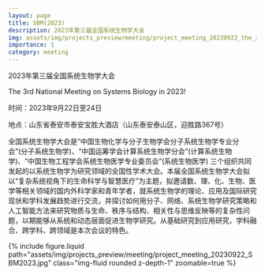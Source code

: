 ```yaml
---
layout: page
title: SBM(2023)
description: 2023年第三届全国系统生物学大会
img: assets/img/projects_preview/meeting/project_meeting_20230922_the_3rd_SBM.jpg
importance: 1
category: meeting
---
```


2023年第三届全国系统生物学大会

The 3rd National Meeting on Systems Biology in 2023!

时间：2023年9月22日至24日

地点：山东省泰安市泰安宝胜大酒店（山东泰安泰山区，迎胜路367号）

全国系统生物学大会是“中国生物化学与分子生物学会分子系统生物学专业分会”(分子系统生物学)、“中国运筹学会计算系统生物学分会”(计算系统生物学)、“中国生物工程学会系统生物医学专业委员会”(系统生物医学) 三个组织共同发起的以系统生物学为研究领域的全国性学术大会。本届全国系统生物学大会拟以“复杂系统视角下的生命科学与智慧医疗”为主题，拟邀请数、理、化、生物、医学等相关领域的国内外科学家和青年学者，就系统生物学的理论、应用及国际研究现状和学科发展趋势进行交流，并探讨如何用分子、网络、系统生物学研究策略和人工智能方法来研究物质与生命、秩序与结构、相关性与思维反映等的复杂性问题，以期能够从系统和动态层面促进生物学研究。从基础研究到应用研究，学科融合、跨学科、跨领域是本次会议的特色。

<div class="row mt-3">
    <div class="col-sm mt-3 mt-md-0">
        {% include figure.liquid path="assets/img/projects_preview/meeting/project_meeting_20230922_SBM2023.jpg" class="img-fluid rounded z-depth-1" zoomable=true %}
    </div>
</div>